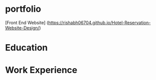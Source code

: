 # portfolio
[Front End Website] (https://rishabh06704.github.io/Hotel-Reservation-Website-Design/)
# Education

# Work Experience

